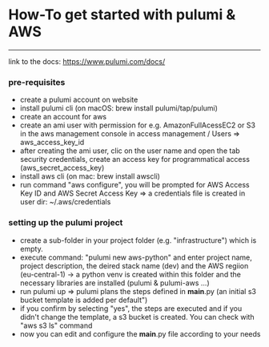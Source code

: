 # How-To get started with pulumi & AWS
---
link to the docs: https://www.pulumi.com/docs/

### pre-requisites
- create a pulumi account on website
- install pulumi cli (on macOS: brew install pulumi/tap/pulumi)
- create an account for aws
- create an ami user with permission for e.g. AmazonFullAcessEC2 or S3 in the aws management console in access management / Users => aws_access_key_id
- after creating the ami user, clic on the user name and open the tab security credentials, create an access key for programmatical access (aws_secret_access_key)
- install aws cli (on mac: brew install awscli)
- run command "aws configure", you will be prompted for AWS Access Key ID and AWS Secret Access Key => a credentials file is created in user dir: ~/.aws/credentials
   
### setting up the pulumi project

- create a sub-folder in your project folder (e.g. "infrastructure") which is empty.
- execute command: "pulumi new aws-python" and enter project name, project description, the deired stack name (dev) and the AWS regiion (eu-central-1) -> a python venv is created within this folder and the necessary libraries are installed (pulumi & pulumi-aws ...)
- run pulumi up => pulumi plans the steps defined in __main__.py (an initial s3 bucket template is added per default")
- if you confirm by selecting "yes", the steps are executed and if you didn't change the template, a s3 bucket is created. You can check with "aws s3 ls" command
- now you can edit and configure the __main__.py file according to your needs

